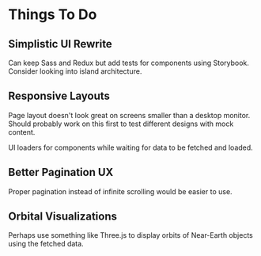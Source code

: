 # Things To Do

## Simplistic UI Rewrite

Can keep Sass and Redux but add tests for components using Storybook. Consider looking into island architecture.

## Responsive Layouts

Page layout doesn't look great on screens smaller than a desktop monitor. Should probably work on this first to test different designs with mock content.

UI loaders for components while waiting for data to be fetched and loaded.

## Better Pagination UX

Proper pagination instead of infinite scrolling would be easier to use.

## Orbital Visualizations

Perhaps use something like Three.js to display orbits of Near-Earth objects using the fetched data.
